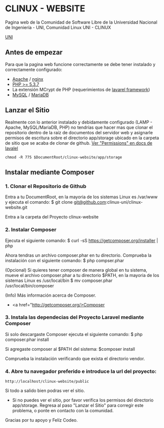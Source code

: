 # CLINUX - WEBSITE

Pagina web de la Comunidad de Software Libre de la Universidad Nacional de Ingeniería - UNI, Comunidad Linux UNI - CLINUX

<a href="http://uni.edu.ni">UNI</a>

## Antes de empezar

Para que la pagina web funcione correctamente se debe tener instalado y correctamente configurado:

* <a href="http://www.apache.org/">Apache</a> / <a href="http://www.nginx.org">nginx</a>
* <a href="http://php.net/">PHP >= 5.3.7</a>
* La extensión MCrypt de PHP (requerimientos de <a href="http://laravel.com/docs/installation#server-requirements">lavarel framework</a>)
* <a href="http://www.mysql.com/">MySQL</a> / <a href="https://mariadb.org/">MariaDB</a>

## Lanzar el Sitio

Realmente con lo anterior instalado y debidamente configurado (LAMP - Apache, MySQL/MariaDB, PHP) no tendrías que hacer mas
que clonar el repositorio dentro de la raíz de documentos del servidor web y asignarle permisos de escritura sobre el directorio app/storage ubicado en
la carpeta de sitio que se acaba de clonar de github. <a href="http://laravel.com/docs/installation#configuration">Ver "Permissions" en docs de lavalel</a>

	chmod -R 775 $DocumentRoot/clinux-website/app/storage

## Instalar mediante Composer

### 1. Clonar el Repositorio de Github
Entra a tu DocumentRoot, en la mayoria de los sistemas Linux es /var/www y ejecuta el comando:
	$ git clone git@github.com:clinux-uni/clinux-website.git

Entra a la carpeta del Proyecto clinux-website

### 2. Instalar Composer
Ejecuta el siguiente comando:
	$ curl -sS https://getcomposer.org/installer | php

Ahora tendras un archivo composer.phar en tu directorio.
Comprueba la instalación con el siguiente comando:
	$ php compser.phar

(Opcional)
Si quieres tener composer de manera global en tu sistema, mueve el archivo composer.phar a tu directorio $PATH, en la mayoria de los sistemas Linux es /usr/local/bin
	$ mv composer.phar /usr/local/bin/composer

(Info)
Más información acerca de Composer.
* <a href="http://getcomposer.org/>Composer</a>

### 3. Instala las dependecias del Proyecto Laravel mediante Composer
Si solo descargaste Composer ejecuta el siguiente comando:
	$ php composer.phar install

Si agregaste composer al $PATH del sistema:
	$composer install

Comprueba la instalación verificando que exista el directorio vendor.

### 4. Abre tu navegador preferido e introduce la url del proyecto:
	http://localhost/clinux-website/public

Si todo a salido bien podras ver el sitio.

* Si no puedes ver el sitio, por favor verifica los permisos del directorio app/storage. Regresa al paso "Lanzar el Sitio" para corregir este problema, o ponte en contacto con la comunidad.

Gracias por tu apoyo y Felíz Codeo.
